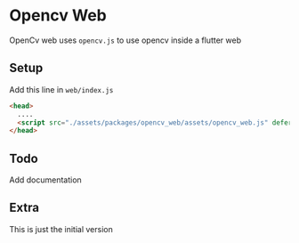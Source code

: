 # Opencv Web

OpenCv web uses `opencv.js` to use opencv inside a flutter web

## Setup

Add this line in `web/index.js`

```html
<head>
  ....
  <script src="./assets/packages/opencv_web/assets/opencv_web.js" defer></script>
</head>
```

## Todo

Add documentation

## Extra

This is just the initial version
